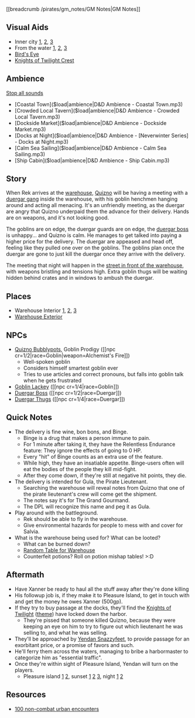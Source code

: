 [[breadcrumb /pirates/gm_notes/GM Notes|GM Notes]]

<script type="module">
    import {init_links} from "/js/common/visual_aid_backend.js";
    init_links();
</script>

## Visual Aids

* Inner city [1](^pirates/lords_landing_2.jpg), [2](^pirates/lords_landing_4.jpg), [3](^pirates/lords_landing_6.jpg)
* From the water [1](^pirates/lords_landing_1.jpg), [2](^pirates/lords_landing_docks.png), [3](^pirates/lords_landing_5.jpg)
* [Bird's Eye](^pirates/lords_landing_3.jpg)
* [Knights of Twilight Crest](^pirates/knights_of_twilight_crest.png)

## Ambience

[Stop all sounds]($stop|all|none)

* [Coastal Town]($load|ambience|D&D Ambience - Coastal Town.mp3)
* [Crowded Local Tavern]($load|ambience|D&D Ambience - Crowded Local Tavern.mp3)
* [Dockside Market]($load|ambience|D&D Ambience - Dockside Market.mp3)
* [Docks at Night]($load|ambience|D&D Ambience - [Neverwinter Series] - Docks at Night.mp3)
* [Calm Sea Sailing]($load|ambience|D&D Ambience - Calm Sea Sailing.mp3)
* [Ship Cabin]($load|ambience|D&D Ambience - Ship Cabin.mp3)

## Story

When Rek arrives at the [warehouse](^pirates/warehouse_interior_3.jpg), [Quizno](^pirates/quizno_bubblypots.png) will be having a meeting with a [duergar gang](^pirates/duergar_4.png) inside the warehouse, with his goblin henchmen hanging around and acting all menacing. It's an unfriendly meeting, as the duergar are angry that Quizno underpaid them the advance for their delivery. Hands are on weapons, and it's not looking good.

The goblins are on edge, the duergar guards are on edge, the [duergar boss](^pirates/duergar_3.png) is unhappy... and Quizno is calm. He manages to get talked into paying a higher price for the delivery. The duergar are appeased and head off, feeling like they pulled one over on the goblins. The goblins plan once the duergar are gone to just kill the duergar once they arrive with the delivery.

The meeting that night will happen in the [street in front of the warehouse](^pirates/warehouse_exterior_1.jpg), with weapons bristling and tensions high. Extra goblin thugs will be waiting hidden behind crates and in windows to ambush the duergar.

## Places

* Warehouse Interior [1](^pirates/warehouse_interior_1.jpg), [2](^pirates/warehouse_interior_2.jpg), [3](^pirates/warehouse_interior_3.jpg)
* [Warehouse Exterior](^pirates/warehouse_exterior_1.jpg)

## NPCs

* [Quizno Bubblypots](^pirates/quizno_bubblypots.png), Goblin Prodigy ([[npc cr=1/2|race=Goblin|weapon=Alchemist's Fire]])
  * Well-spoken goblin
  * Considers himself smartest goblin ever
  * Tries to use articles and correct pronouns, but falls into goblin talk when he gets frustrated
* [Goblin Lackey](^pirates/goblin_lackey.png) ([[npc cr=1/4|race=Goblin]])
* [Duergar Boss](^pirates/duergar_3.png) ([[npc cr=1/2|race=Duergar]])
* [Duergar Thugs](^pirates/duergar_4.png) ([[npc cr=1/4|race=Duergar]])

## Quick Notes

* The delivery is fine wine, bon bons, and Binge.
  * Binge is a drug that makes a person immune to pain. 
  * For 1 minute after taking it, they have the Relentless Endurance feature: They ignore the effects of going to 0 HP.
  * Every "hit" of Binge counts as an extra use of the feature.
  * While high, they have an insatiable appetite. Binge-users often will eat the bodies of the people they kill mid-fight.
  * After they come down, if they're still at negative hit points, they die.
* The delivery is intended for Gula, the Pirate Lieutenant. 
  * Searching the warehouse will reveal notes from Quizno that one of the pirate lieutenant's crew will come get the shipment.
  * The notes say it's for The Grand Gourmand.
  * The DPL will recognize this name and peg it as Gula.
* Play around with the battleground.
  * Rek should be able to fly in the warehouse. 
  * Give environmental hazards for people to mess with and cover for Salvia.
* What is the warehouse being used for? What can be looted?
  * What can be burned down?
  * [Random Table for Warehouse](https://www.dicegeeks.com/fantasy-warehouse-1d100/)
  * Counterfeit potions? Roll on potion mishap tables! >:D

## Aftermath

* Have Xanner be ready to haul all the stuff away after they're done killing
* His followup job is, if they make it to Pleasure Island, to get in touch with <NPC> and get the money he owes Xanner (500gp).
* If they try to buy passage at the docks, they'll find the [Knights of Twilight](^pirates/knight_of_twilight.png) ([theme]($load|youtube|https://www.youtube.com/watch?v=nEvrAAVEaGg)) have locked down the harbor.
  * They're pissed that someone killed Quizno, because they were keeping an eye on him to try to figure out which lieutenant he was selling to, and what he was selling.
* They'll be approached by [Yendan Snazzyfeet](^pirates/yendan_snazzyfeet.jpg), to provide passage for an exorbitant price, or a promise of favors and such.
* He'll ferry them across the waters, managing to bribe a harbormaster to categorize him as "essential traffic".
* Once they're within sight of Pleasure Island, Yendan will turn on the players.
  * Pleasure island [1](^pirates/pleasure_island_day_1.jpg) [2](^pirates/pleasure_island_day_2.jpg), sunset [1](^pirates/pleasure_island_sunset_1.jpg) [2](^pirates/pleasure_island_sunset_2.jpg) [3](^pirates/pleasure_island_sunset_3.jpg), night [1](^pirates/pleasure_island_night_1.jpg) [2](^pirates/pleasure_island_night_2.jpg)

## Resources

* [100 non-combat urban encounters](https://www.dndspeak.com/2021/07/100-non-combat-urban-encounters/)

